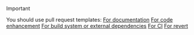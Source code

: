 <!--
 SPDX-FileCopyrightText: © 2024 Kyurenpoto <heal9179@gmail.com>
 SPDX-License-Identifier: MIT
-->

> [!IMPORTANT]
> You should use pull request templates:
> [For documentation](?expand=1&template=documentation.md)
> [For code enhancement](?expand=1&template=code-enhancement.md)
> [For build system or external dependencies](?expand=1&template=build-system-dependencies.md)
> [For CI](?expand=1&template=ci-config-script.md)
> [For revert](?expand=1&template=revert.md)

